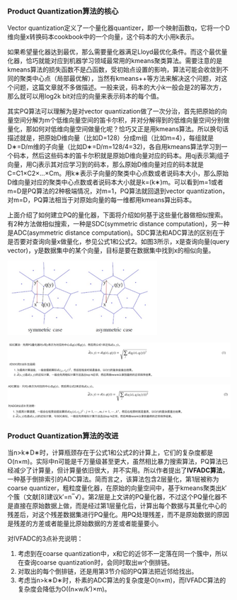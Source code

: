 ### Product Quantization算法的核心

Vector quantization定义了一个量化器quantizer，即一个映射函数q，它将一个D维向量x转换码本cookbook中的一个向量，这个码本的大小用k表示。

如果希望量化器达到最优，那么需要量化器满足Lloyd最优化条件。而这个最优量化器，恰巧就能对应到机器学习领域最常用的kmeans聚类算法。需要注意的是kmeans算法的损失函数不是凸函数，受初始点设置的影响，算法可能会收敛到不同的聚类中心点（局部最优解），当然有kmeans++等方法来解决这个问题，对这个问题，这篇文章就不多做描述。一般来说，码本的大小k一般会是2的幂次方，那么就可以用log2k bit对应的向量来表示码本的每个值。

其实PQ算法可以理解为是对vector quantization做了一次分治，首先把原始的向量空间分解为m个低维向量空间的笛卡尔积，并对分解得到的低维向量空间分别做量化，那如何对低维向量空间做量化呢？恰巧又正是用kmeans算法。所以换句话描述就是，把原始D维向量（比如D=128）分成m组（比如m=4），每组就是D∗=D/m维的子向量（比如D∗=D/m=128/4=32)，各自用kmeans算法学习到一个码本，然后这些码本的笛卡尔积就是原始D维向量对应的码本。用qj表示第j组子向量，用Cj表示其对应学习到的码本，那么原始D维向量对应的码本就是C=C1×C2×…×Cm。用k∗表示子向量的聚类中心点数或者说码本大小，那么原始D维向量对应的聚类中心点数或者说码本大小就是k=(k∗)m。可以看到m=1或者m=D是PQ算法的2种极端情况，对m=1，PQ算法就回退到vector quantization，对m=D，PQ算法相当于对原始向量的每一维都用kmeans算出码本。

上面介绍了如何建立PQ的量化器，下面将介绍如何基于这些量化器做相似搜索。有2种方法做相似搜索，一种是SDC(symmetric distance computation)，另一种是ADC(asymmetric distance computation)。SDC算法和ADC算法的区别在于是否要对查询向量x做量化，参见公式1和公式2。如图3所示，x是查询向量(query vector)，y是数据集中的某个向量，目标是要在数据集中找到x的相似向量。

<img src="../../images/image-20201105155856889.png" alt="image-20201105155856889" style="zoom:33%;" />

![image-20201105160001573](../../images/image-20201105160001573.png)

![image-20201105160021965](../../images/image-20201105160021965.png)



### Product Quantization算法的改进

当n>k∗D∗时，计算瓶颈存在于公式1和公式2的计算上，它们的复杂度都是O(n×m)。实际中n可能是千万量级甚至更大，虽然相比暴力搜索算法，PQ算法已经减少了计算量，但计算量依旧很大，并不实用。所以作者提出了**IVFADC算法**，一种基于倒排索引的ADC算法。简而言之，该算法包含2层量化，第1层被称为coarse quantizer，粗粒度量化器，在原始的向量空间中，基于kmeans聚类出k′个簇（文献[8]建议k′=n‾√）。第2层是上文讲的PQ量化器，不过这个PQ量化器不是直接在原始数据上做，而是经过第1层量化后，计算出每个数据与其量化中心的残差后，对这个残差数据集进行PQ量化。用PQ处理残差，而不是原始数据的原因是残差的方差或者能量比原始数据的方差或者能量要小。

对IVFADC的3点补充说明：

1. 考虑到在coarse quantization中，x和它的近邻不一定落在同一个簇中，所以在查询coarse quantization时，会同时取出w个倒排链。
2. 对取出的每个倒排链，还是用第3节介绍的PQ算法把近邻给找出。
3. 考虑当n>k∗D∗时，朴素的ADC算法的复杂度是O(n×m)，而IVFADC算法的复杂度会降低为O((n×w/k′)×m)。





